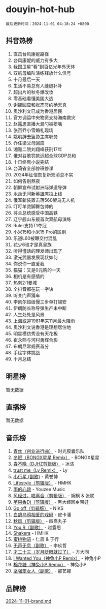 # douyin-hot-hub

`最后更新时间：2024-11-01 04:18:24 +0800`

## 抖音热榜

1. 直击台风康妮路径
1. 台风康妮的威力有多大
1. 我国卫星“看”到百亿光年外天体
1. 双航母编队演练释放什么信号
1. 十月最后一天
1. 生活不易总有人缝缝补补
1. 超出片的秋冬爆改妆
1. 零基础看懂美国大选
1. 谢娜回应和张杰签约杨天真
1. 奥沙利文已成为香港居民
1. 官方调运中央物资支持海南救灾
1. 赵露思直播大漏勺被捂嘴
1. 张百乔小雪婚礼现场
1. 姚明辞去篮协主席职务
1. 乔任梁父母回应
1. 湘雅二院刘翔峰获刑17年
1. 俄对谷歌罚款远超全球GDP总和
1. 十日终焉小说完结
1. 台湾省全部停班停课
1. 2024年征信恢复新规消息不实
1. 如何告别熬夜
1. 朝鲜宣布试射洲际弹道导弹
1. 永劫无间新英雄席拉上线
1. 俄军新装置击落560架乌无人机
1. 叮叮羊烫脚舞包帅的
1. 芬兰总统感受中国高铁
1. 辽宁舰山东舰首次双航母演练
1. Ruler支持T1夺冠
1. 小米15和小米15 Pro的区别
1. 乐道L60被曝交付混乱
1. 花少6谁才是真皇族
1. 听得懂话的理发师出现了
1. 激光武器发展现状如何
1. 你说你一直爱我
1. 猫猫：又是0元购的一天
1. 相机是有感情的
1. 热刺2:1曼城
1. 全抖音都在玩一字诀
1. 听关门声猜车
1. 李凯尔超级慢三步单打锡安
1. 伊朗防长称导弹生产未中断
1. 人生处处是风景
1. 上海或迎1981年来11月最大降雨
1. 奥沙利文说香港是理想居住地
1. 明星模仿秀没有天花板
1. 崔永熙与河村勇辉合影
1. 布朗尼常规赛首分
1. 手绘字体挑战
1. 十月总结

## 明星榜

暂无数据

## 直播榜

暂无数据

## 音乐榜

1. [青丝（创业进行曲）](https://sf5-hl-cdn-tos.douyinstatic.com/obj/tos-cn-ve-2774/ooYARJB5iBRNhCOkDsS3BAKW91CIMoQfwzwKLi) - 时光胶囊乐队
1. [冬眠（BONGX星星 Remix）](https://sf5-hl-cdn-tos.douyinstatic.com/obj/tos-cn-ve-2774/oMCfFFoE3LwQ7agAgOIG4ieExqkeAsxNBEkLdz) - BONGX星星
1. [春不晚（DJHZ剪辑版）](https://sf5-hl-cdn-tos.douyinstatic.com/obj/tos-cn-ve-2774/osEZa7YZ6wNo9QDABgfGFaCQKRQTNafsBJDnKt) - 冰洁
1. [trust me（Ly Remix）](https://sf5-hl-cdn-tos.douyinstatic.com/obj/tos-cn-ve-2774/oUo1M8fz5AfmMSExABQQKFE0eCMWgsiccfqrMA) - Ly
1. [小行星 (副歌)](https://sf5-hl-cdn-tos.douyinstatic.com/obj/tos-cn-ve-2774/oArWEvgkJwVsB0KMIw6iBsAoHAciIjJqzWeTQr) - 黄誉博
1. [Lifestyle（剪辑版）](https://sf5-hl-cdn-tos.douyinstatic.com/obj/tos-cn-ve-2774/owfqGgjwG3V5lCLaAIezFMeg3LtuKNBaZKgzPV) - HMHK
1. [雨的心跳](https://sf5-hl-cdn-tos.douyinstatic.com/obj/tos-cn-ve-2774/o0vI5NZuiJgxWIQQFhXO0RTrsiIAsBSiMIECz) - Youzee Music
1. [风经过，唱离合（剪辑版）](https://sf5-hl-cdn-tos.douyinstatic.com/obj/tos-cn-ve-2774/okllg5DG2MmUF3aiiDfBZx6ZLvfwOTtbCEAHyI) - 婉枫 & 张朕
1. [苹果香Dj（剪辑版）](https://sf5-hl-cdn-tos.douyinstatic.com/obj/tos-cn-ve-2774/oEeIEQbYGAOspCTRAIeYF4Ok8LgZ8NBaRe4ztR) - 黑大婶回乡带娃
1. [Go off（剪辑版）](https://sf5-hl-cdn-tos.douyinstatic.com/obj/tos-cn-ve-2774/oYLJZTCGnIQBt2BsMBCFksOEMnDQesCr2gfZ7N) - NIKS
1. [白鸽乌鸦相爱的戏码](https://sf3-cdn-tos.douyinstatic.com/obj/tos-cn-ve-2774/oMVVEf6eDAOmFtNtCsEqKpIorBDM8Nkg6TZRqC) - 皮卡潘
1. [秋风（剪辑版）](https://sf6-cdn-tos.douyinstatic.com/obj/tos-cn-ve-2774/ocGaU84LfAfzMd2wbXdQFpCGhBiXg82JNMRRie) - 四熹丸子
1. [You R（副歌）](https://sf3-cdn-tos.douyinstatic.com/obj/tos-cn-ve-2774/oc0MZn9aEfLkCFLIxKQQcgBjS9mBBuDttYPfZ1) - 赵露思
1. [Shakera](https://sf5-hl-cdn-tos.douyinstatic.com/obj/tos-cn-ve-2774/ocKtEBgQ8FiQCBDf3nj9Z9gEGEQ4fAZDYEocLY) - HMHK
1. [蜜桃物语](https://sf5-hl-cdn-tos.douyinstatic.com/obj/tos-cn-ve-2774/oIhOSCZtIACtYU4XQkngiW9kCBfVD1Fz9IYeqL) - 仁辰 & 于行
1. [无声无息（副歌）](https://sf5-hl-cdn-tos.douyinstatic.com/obj/tos-cn-ve-2774/osmzBBdYMBoz2NHW7AYiZEErnITswCiYzuA3Nf) - 李玖哲
1. [才二十三（岁月眨眼就过了）](https://sf5-hl-cdn-tos.douyinstatic.com/obj/tos-cn-ve-2774/oYAvkTrUXEBMWYUbL3nl8i01MJ5skiIZASC2H) - 方大同
1. [I Wanted You（神兔小P Remix）](https://sf5-hl-cdn-tos.douyinstatic.com/obj/tos-cn-ve-2774/o4CAubmDQdZeEkstFnCvKIMDag8D2BSBOjfNuh) - 神兔小P
1. [棉花糖（神兔小P Remix）](https://sf5-hl-cdn-tos.douyinstatic.com/obj/tos-cn-ve-2774/o0pEDf1GaEfEYJ1FbgOAFCITQ1zeFD3kgBWGcG) - 神兔小P
1. [坚强笨女人（副歌）](https://sf5-hl-cdn-tos.douyinstatic.com/obj/tos-cn-ve-2774/ospNInQiZvGWyBVg5zkNsAMct5uJIg1CrZiPL) - 那艺娜

## 品牌榜

[2024-11-01-brand.md](2024-11-01-brand.md)
